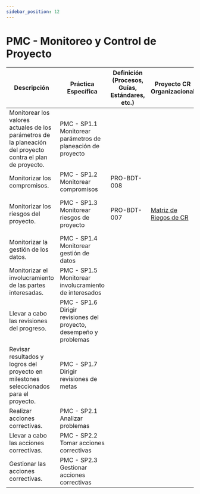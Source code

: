 ```yaml
---
sidebar_position: 12
---
```


# PMC - Monitoreo y Control de Proyecto

| Descripción                                                                                                 | Práctica Específica                                                | Definición (Procesos, Guías, Estándares, etc.) | Proyecto CR Organizacional                                                                                                       | Proyecto Zeitgeist                                                                                                                        | Proyecto Departamental                                                                                                                     |
| ----------------------------------------------------------------------------------------------------------- | ------------------------------------------------------------------ | ---------------------------------------------- | -------------------------------------------------------------------------------------------------------------------------------- | ----------------------------------------------------------------------------------------------------------------------------------------- | ------------------------------------------------------------------------------------------------------------------------------------------ |
| Monitorear los valores actuales de los parámetros de la planeación del proyecto contra el plan de proyecto. | PMC - SP1.1 Monitorear parámetros de planeación de proyecto        |                                                |                                                                                                                                  |                                                                                                                                           |                                                                                                                                            |
| Monitorizar los compromisos.                                                                                | PMC - SP1.2 Monitorear compromisos                                 | PRO-BDT-008                                    |                                                                                                                                  |                                                                                                                                           |                                                                                                                                            |
| Monitorizar los riesgos del proyecto.                                                                       | PMC - SP1.3 Monitorear riesgos de proyecto                         | PRO-BDT-007                                    | [Matriz de Riegos de CR](https://docs.google.com/spreadsheets/d/1qlkNWrnsY4GdnN6vlMMmOpeQMdMY4EydTHZ9DmPvUGE/edit#gid=165537897) | [Matriz de Riesgos de ZeitGeist](https://docs.google.com/spreadsheets/d/1qlkNWrnsY4GdnN6vlMMmOpeQMdMY4EydTHZ9DmPvUGE/edit#gid=1358524966) | [Matriz de Riesgos Departamental](https://docs.google.com/spreadsheets/d/1qlkNWrnsY4GdnN6vlMMmOpeQMdMY4EydTHZ9DmPvUGE/edit#gid=1756945596) |
| Monitorizar la gestión de los datos.                                                                        | PMC - SP1.4 Monitorear gestión de datos                            |                                                |                                                                                                                                  |                                                                                                                                           |                                                                                                                                            |
| Monitorizar el involucramiento de las partes interesadas.                                                   | PMC - SP1.5 Monitorear involucramiento de interesados              |                                                |                                                                                                                                  |                                                                                                                                           |                                                                                                                                            |
| Llevar a cabo las revisiones del progreso.                                                                  | PMC - SP1.6 Dirigir revisiones del proyecto, desempeño y problemas |                                                |                                                                                                                                  |                                                                                                                                           |                                                                                                                                            |
| Revisar resultados y logros del proyecto en milestones seleccionados para el proyecto.                      | PMC - SP1.7 Dirigir revisiones de metas                            |                                                |                                                                                                                                  |                                                                                                                                           |                                                                                                                                            |
| Realizar acciones correctivas.                                                                              | PMC - SP2.1 Analizar problemas                                     |                                                |                                                                                                                                  |                                                                                                                                           |                                                                                                                                            |
| Llevar a cabo las acciones correctivas.                                                                     | PMC - SP2.2 Tomar acciones correctivas                             |                                                |                                                                                                                                  |                                                                                                                                           |                                                                                                                                            |
| Gestionar las acciones correctivas.                                                                         | PMC - SP2.3 Gestionar acciones correctivas                         |                                                |                                                                                                                                  |                                                                                                                                           |                                                                                                                                            |
